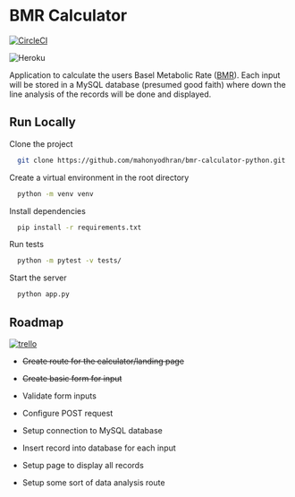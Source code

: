 # BMR Calculator


[![CircleCI](https://dl.circleci.com/status-badge/img/gh/mahonyodhran/bmr-calculator-python/tree/master.svg?style=svg)](https://dl.circleci.com/status-badge/redirect/gh/mahonyodhran/bmr-calculator-python/tree/master)

![Heroku](https://pyheroku-badge.herokuapp.com/?app=bmr-calculator-python&style=plastic)

Application to calculate the users Basel Metabolic Rate ([BMR](https://en.wikipedia.org/wiki/Basal_metabolic_rate)).
Each input will be stored in a MySQL database (presumed good faith) where down the line analysis of the records will be done and displayed.


## Run Locally

Clone the project

```bash
  git clone https://github.com/mahonyodhran/bmr-calculator-python.git
```

Create a virtual environment in the root directory

```bash
  python -m venv venv
```

Install dependencies

```bash
  pip install -r requirements.txt
```

Run tests

```bash
  python -m pytest -v tests/
```

Start the server

```bash
  python app.py
```


## Roadmap

[![trello](https://img.shields.io/badge/Trello-Kanban-blue)](https://trello.com/b/sZhFXoDW/bmr-calculator)

- ~~Create route for the calculator/landing page~~

- ~~Create basic form for input~~

- Validate form inputs

- Configure POST request

- Setup connection to MySQL database

- Insert record into database for each input

- Setup page to display all records

- Setup some sort of data analysis route

